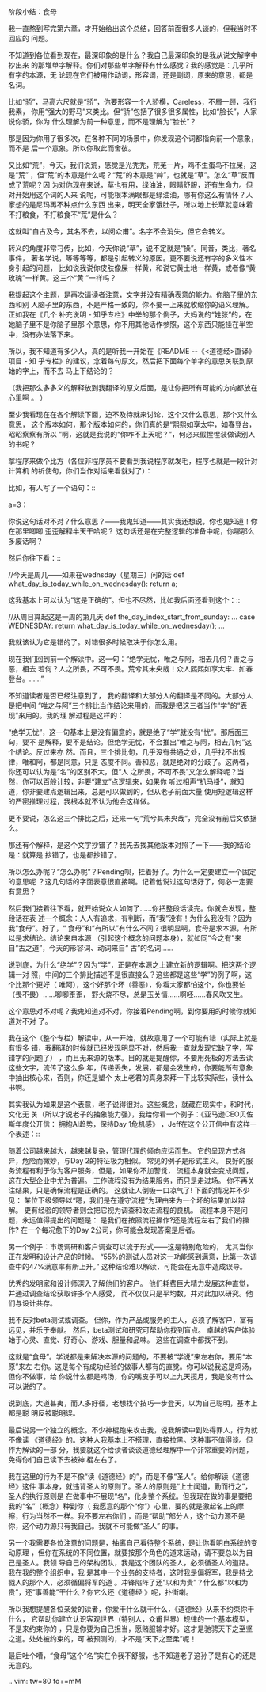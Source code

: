     
阶段小结：食母

我一直熬到写完第六章，才开始给出这个总结，回答前面很多人谈的，但我当时不回应的
问题。

不知道到各位看到现在，最深印象的是什么？我自己最深印象的是我从说文解字中抄出来
的那堆单字解释。你们对那些单字解释有什么感觉？我的感觉是：几乎所有字的本源，无
论现在它们被用作动词，形容词，还是副词，原来的意思，都是名词。

比如“骄”，马高六尺就是“骄”，你要形容一个人骄横，Careless，不屑一顾，我行我素，
你用“强大的野马”来类比。但“骄”包括了很多很多属性，比如“脸长”，人家说你骄，你为
什么理解为前一种意思，而不是理解为“脸长”？

那是因为你用了很多次，在各种不同的场景中，你发现这个词都指向前一个意象，而不是
后一个意象。所以你取此而舍彼。

又比如“荒”，今天，我们说荒，感觉是光秃秃，荒芜一片，鸡不生蛋鸟不拉屎，这是“荒”
，但“荒”的本意是什么呢？“荒”的本意是“艸”，也就是“草”。怎么“草”反而成了荒呢？因
为对你现在来说，草也有用，绿油油，眼睛舒服，还有生命力。但对开始用这个词的人来
说呢，可能根本满眼都是绿油油，哪有你这么有情怀？人家想的是尼玛再不种点什么东西
出来，明天全家饿肚子，所以地上长草就意味着不打粮食，不打粮食不“荒”是什么？

这就叫“自古及今，其名不去，以阅众甫”。名字不会消失，但它会转义。

转义的角度非常刁传，比如，今天你说“草”，说不定就是“操”。同音，类比，著名事件，
著名学说，等等等等，都是引起转义的原因。更不要说还有字的多义性本身引起的问题，
比如说我说你皮肤像屎一样黄，和说它黄土地一样黄，或者像“黄玫瑰”一样黄。这三个“黄
”一样吗？

我提起这个主题，是再次请读者注意，文字并没有精确表意的能力。你脑子里的东西和别
人脑子里的东西，不是严格一致的，你不要一上来就收缩你的语义理解。正如我在《几个
补充说明 - 知乎专栏》中举的那个例子，大妈说的“姓张”的，在她脑子里不是你脑子里那
个意思，你不用其他话作参照，这个东西只能挂在半空中，没有办法落下来。

所以，我不知道有多少人，真的是听我一开始在《README --《<道德经>直译》项目 - 知
乎专栏》的建议，念着每句原文，然后把下面每个单字的意思关联到原始的字上，而不去
马上下结论的？

（我把那么多多义的解释放到我翻译的原文后面，是让你把所有可能的方向都放在心里啊
。 ）

至少我看现在在各个解读下面，迫不及待就来讨论，这个又什么意思，那个又什么意思，
这个版本如何，那个版本如何的，你们真的是“熙熙如享太牢，如春登台，昭昭察察有所以
”啊，这就是我说的“你咋不上天呢？”，何必来假惺惺装做读别人的书呢？

拿程序来做个比方（各位非程序员不要看到我说程序就发毛，程序也就是一段针对计算机
的祈使句，你们当作对话来看就对了）：

比如，有人写了一个语句：::

  a=3；

你说这句话对不对？什么意思？——我鬼知道——其实我还想说，你也鬼知道！你在那里唧唧
歪歪解释半天干哈呢？ 这句话还是在完整逻辑的准备中呢，你哪那么多废话啊？

然后你往下看：::

  //今天是周几——如果在wednsday（星期三）问的话
  def what_day_is_today_while_on_wednesday():
  return a;

这我基本上可以认为“这是正确的”。但也不尽然，比如我后面还看到这个：::

  //从周日算起这是一周的第几天
  def the_day_index_start_from_sunday:
  ...
  case WEDNESDAY:
  return what_day_is_today_while_on_wednesday();
  ...

我就该认为它是错的了。对错很多时候取决于你怎么用。

现在我们回到前一个解读中。这一句：“绝学无忧，唯之与阿，相去几何？善之与恶，相去
若何？人之所畏，不可不畏。荒兮其未央哉！众人熙熙如享太牢、如春登台。……”

不知道读者是否已经注意到了， 我的翻译和大部分人的翻译是不同的。大部分人是把中间
“唯之与阿”三个排比当作结论来用的，而我是把这三者当作“学”的“表现”来用的。我的理
解过程是这样的：

“绝学无忧”，这一句基本上是没有偏意的，就是绝了“学”就没有“忧”。那后面三句，要不
是解释，要不是结论。但绝学无忧，不会推出“唯之与阿，相去几何”这个结论。反过来亦
然。而且，三个排比句，几乎没有共通之处，几乎找不出规律，唯和阿，都是同意，只是
态度不同。善和恶，就是绝对的分歧了。这两者，你还可以认为是“名”的区别不大，但“人
之所畏，不可不畏”又怎么解释呢？当然，你可以百般计较，非要“建立”点逻辑来，如果你
听过相声“扒马褂”，就知道，你非要建点逻辑出来，总是可以做到的，但从老子前面大量
使用短逻辑这样的严密推理过程，我根本就不认为他会这样做。

更不要说，怎么这三个排比之后，还来一句“荒兮其未央哉”，完全没有前后文依据么。

那还有个解释，是这个文字抄错了？我先去找其他版本对照了一下——我的结论是：就算是
抄错了，也是都抄错了。

所以怎么办呢？“怎么办呢”？Pending呗，挂着好了。为什么一定要建立一个固定的意思呢
？这几句话的字面表意很直接啊。记着他说过这句话好了，何必一定要有意思？

然后我们接着往下看，就开始说众人如何了……你把整段话读完。你就会发现，整段话在表
述一个概念：人人有追求，有判断，而“我”没有！为什么我没有？因为我“食母”。好了，“
食母”和“有所以”有什么不同？很明显啊，食母是求本源，有所以是求结论。结论来自本源
（引起这个概念的问题本身），就如同“今之有”来自“古之道”，今天的形容词、动词来自“
古”的名词……

说到底，为什么“绝学”？因为“学”，正是在本源之上建立新的逻辑啊。把这两个逻辑一对
照，中间的三个排比描述不是很直接么？这些都是这些“学”的例子啊，这个比那个更好（
唯阿），这个好那个坏（善恶），你看大家都怕这个，你也要怕（畏不畏）……唧唧歪歪，
野火烧不尽，总是玉关情……啊呸……春风吹又生。

这个意思对不对呢？我鬼知道对不对，你接着Pending啊，到你要用的时候你就知道对不对
了。

我在这个（整个专栏）解读中，从一开始，就故意用了一个可能有错（实际上就是有很多
错，我翻译的时候就已经发现明显不对，然后我一查就发现它缺了字，写错字的问题了）
，而且无来源的版本。目的就是提醒你，不要用死板的方法去读这些文字，流传了这么多
年，传递丢失，发展，都是会发生的，你要能所有意象中抽出核心来，否则，你还是塑个
太上老君的真身来拜一下比较实际些，读什么书啊。

其实我认为如果是这个表意，老子说得很对。这些概念，就藏在现实中，和时代，文化无
关（所以才说老子的抽象能力强），我给你看一个例子：《亚马逊CEO贝佐斯年度公开信：
拥抱AI趋势，保持Day 1危机感》 ，Jeff在这个公开信中有这样一个表述：::

  随着公司越来越大，越来越复杂，管理代理的倾向应运而生。
  它的呈现方式各异，危险而微妙，与Day 2的特征极为相似。
  常见的例子是形式主义。
  良好的服务流程有利于你为客户服务，但是，如果你不加警觉，
  流程本身就会变成问题，这在大型企业中尤为普遍。
  工作流程没有为结果服务，而只是走过场。
  你不再关注结果，只是确保流程是正确的。
  这就让人倒吸一口凉气了!
  下面的情况并不少见：
  某位下级领导以“嗯，我们是在遵守流程”为理由来为一个坏的结果加以辩解。
  更有经验的领导者则会把它视为调查和改进流程的良机。
  流程本身不是问题，永远值得提出的问题是：
  是我们在按照流程操作?还是流程左右了我们的操作?
  在一个每况愈下的Day 2公司，你可能会发现答案是后者。

  另一个例子：市场调研和客户调查可以流于形式——这是特别危险的，
  尤其当你正在发明和设计产品的时候。
  “55%的测试人员对这一功能感到满意，比第一次调查中的47%满意率有所上升。”
  这种结论难以解读，可能会在无意中造成误导。

  优秀的发明家和设计师深入了解他们的客户。
  他们耗费巨大精力发展这种直觉，并通过调查结论获取许多个人感受，
  而不仅仅只是平均数，并对此加以研究。他们与设计共存。

  我不反对beta测试或调查。
  但你，作为产品或服务的主人，必须了解客户，富有远见，并乐于奉献。
  然后，beta测试和研究可帮助你找到盲点。
  卓越的客户体验始于心灵、直觉、好奇心、游戏、胆量和品味。
  这些在调查中都找不到。

这就是“食母”。学说都是来解决本源的问题的，不要被“学说”来左右你，要用“本原”来左
右你。这是每个有成功经验的做事人都有的直觉。你可以说我这是鸡汤，但你不做事，给
你说什么都是鸡汤，你的嘴皮子可以上九天揽月，我是没有什么可以说的了。

说到底，大道甚夷，而人多好径，老想找个技巧一步登天，以为自己聪明，基本上都是聪
明反被聪明误。

最后说另一个独立的概念。不少神棍跑来攻击我，说我解读中到处得罪人，行为就不像读
《道德经》的。这种人我基本上不搭理，直接拉黑。这种事不值得谈。但作为解读的一部
分，我要就这个给读者谈谈道德经理解中一个非常重要的问题，免得你们自己读下去被神
棍左右了。

我在这里的行为不是不像“读《道德经》的”，而是不像“圣人”。给你解读《道德经》这件
事本身，就违背圣人的原则了。圣人的原则是“上士闻道，勤而行之”，圣人的执行原则是
在做事中不展现“名”，化身整个系统。但我现在做的事是要把我的“名”（概念）种到你（
我愿意的那个“你”）心里，要的就是激起名上的摩擦，行为当然不一样。我不要左右你们
，而是“帮助”部分人，这个动力源不是你，这个动力源只有我自己。我就不可能做“圣人”
的事。

另一个我需要各位注意的问题是，抽离自己看待整个系统，是让你看明白系统的变动原理
，但你在系统的不同位置，就要按那个角色的道来运动，请不要总以为自己是圣人。我领
导自己的架构团队，我是这个团队的圣人，必须循圣人的道路。我在我的整个组织中，我
是其中一个业务的支持者，这时我是偏将军，我是持戈戮人的那个人，必须循偏将军的道
。冲锋陷阵了还“以和为贵”？什么都“以和为贵”，还“事善能”干什么？你它么还《道德经
》呢，扑街喇。

所以我想提醒各位亲爱的读者，你爱干什么就干什么，《道德经》从来不约束你干什么，
它帮助你建立认识客观世界（特别人，众甫世界）规律的一个基本模型，不是来约束你的
，只是你要为自己担当，愿赌服输才好。这才是驰骋天下之至坚之道。处处被约束的，可
被预测的，才不是“天下之至柔”呢！

最后吐个嘈，“食母”这个“名”实在令我不舒服，也不知道老子这孙子是有心的还是无意的。

.. vim: tw=80 fo+=mM
